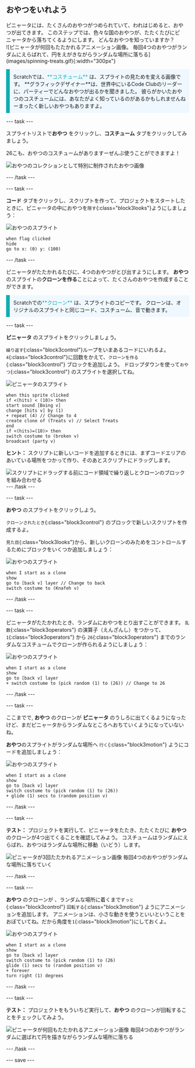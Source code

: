 ## おやつをいれよう

<div style="display: flex; flex-wrap: wrap">
<div style="flex-basis: 200px; flex-grow: 1; margin-right: 15px;">
ピニャータには、たくさんのおやつがつめられていて、われはじめると、おやつが出てきます。 このステップでは、色々な国のおやつが、たたくたびにピニャータから落ちてくるようにします。 どんなおやつを知っていますか？
</div>
<div>
![ピニャータが何回もたたかれるアニメーション画像。 毎回4つのおやつがランダムにえらばれて、円をえがきながらランダムな場所に落ちる](images/spinning-treats.gif){:width="300px"}
</div>
</div>

<p style="border-left: solid; border-width:10px; border-color: #0faeb0; background-color: aliceblue; padding: 10px;">
Scratchでは、<span style="color: #0faeb0">**コスチューム**</span> は、スプライトの見ためを変える画像です。 **グラフィックデザイナー**は、世界中にいるCode Clubのリーダーに、パーティーでどんなおやつが出るかを聞きました。 彼らがかいたおやつのコスチュームには、あなたがよく知っているのがあるかもしれませんねーまったく新しいおやつもありますよ。      
</p>

--- task ---

スプライトリストで**おやつ** をクリックし、**コスチューム** タブをクリックしてみましょう。

26こも、おやつのコスチュームがありますーぜんぶ使うことができますよ！

![おやつのコレクションとして特別に制作されたおやつ画像](images/treats.png)

--- /task ---

--- task ---

**コード** タブをクリックし、スクリプトを作って、プロジェクトをスタートしたときに、ピニャータの中におやつを`隠す`{:class="block3looks"}ようにしましょう：

![おやつのスプライト](images/treats-sprite.png)

```blocks3
when flag clicked
hide
go to x: (0) y: (100)
```

--- /task ---

ピニャータがたたかれるたびに、4つのおやつがとび出すようにします。 **おやつ** のスプライトの**クローンを作る**ことによって、たくさんのおやつを作成することができます。

<p style="border-left: solid; border-width:10px; border-color: #0faeb0; background-color: aliceblue; padding: 10px;">
Scratchでの<span style="color: #0faeb0">**クローン**</span> は、スプライトのコピーです。 クローンは、オリジナルのスプライトと同じコード、コスチューム、音で動きます。      
</p>

--- task ---

**ピニャータ** のスプライトをクリックしましょう。

`繰り返す`{:class="block3control"}ループをいまあるコードにいれるよ。 `4`{:class="block3control"}に回数をかえて、`クローンを作る`{:class="block3control"} ブロックを追加しよう。 ドロップダウンを使って`おやつ`{:class="block3control"} のスプライトを選択してね。

![ピニャータのスプライト](images/pinata-sprite.png)

```blocks3
when this sprite clicked
if <(hits) < (10)> then
start sound [Boing v]
change [hits v] by (1)
+ repeat (4) // Change to 4
create clone of (Treats v) // Select Treats
end
if <(hits)=(10)> then
switch costume to (broken v)
broadcast (party v)
```

**ヒント：** スクリプトに新しいコードを追加するときには、まずコードエリアのあいている場所をつかって作り、そのあとスクリプトにドラッグします。

![スクリプトにドラッグする前にコード領域で繰り返しとクローンのブロックを組み合わせる](images/code-area.gif) --- /task ---

--- task ---

**おやつ** のスプライトをクリックしよう。

`クローンされたとき`{:class="block3control"} のブロックで新しいスクリプトを作成するよ。

`見た目`{:class="block3looks"}から、新しいクローンのみためをコントロールするためにブロックをいくつか追加しましょう：

![おやつのスプライト](images/treats-sprite.png)

```blocks3
when I start as a clone
show
go to [back v] layer // Change to back
switch costume to (Knafeh v)
```

--- /task ---

--- task ---

ピニャータがたたかれたとき、ランダムにおやつをとり出すことができます。 `乱数`{:class="block3operators"} の演算子（えんざんし）をつかって、`1`{:class="block3operators"} から `26`{:class="block3operators"} までのランダムなコスチュームでクローンが作られるようにしましょう：

![おやつのスプライト](images/treats-sprite.png)

```blocks3
when I start as a clone
show
go to [back v] layer 
+ switch costume to (pick random (1) to (26)) // Change to 26
```

--- /task ---

--- task ---

ここまでで, **おやつ** のクローンが **ピニャータ** のうしろに出てくるようになったけど、まだピニャータからランダムなところへおちていくようになっていないね。

**おやつ**のスプライトがランダムな場所へ `行く`{:class="block3motion"} ようにコードを追加しましょう：

![おやつのスプライト](images/treats-sprite.png)

```blocks3
when I start as a clone
show
go to [back v] layer
switch costume to (pick random (1) to (26))
+ glide (1) secs to (random position v) 
```

--- /task ---

--- task ---

**テスト：** プロジェクトを実行して、ピニャータをたたき、たたくたびに **おやつ** のクローンが4つ出てくることを確認してみよう。 コスチュームはランダムにえらばれ、おやつはランダムな場所に移動（いどう）します。

![ピニャータが3回たたかれるアニメーション画像 毎回4つのおやつがランダムな場所に落ちていく](images/four-treats.gif)

--- /task ---

--- task ---

**おやつ** のクローンが 、ランダムな場所に着くまで`ずっと`{:class="block3control"} `回転する`{:class="block3motion"} ようにアニメーションを追加します。 アニメーションは、小さな動きを使うといいということをおぼていてね。だから角度を`1`{:class="block3motion"}にしておくよ。

![おやつのスプライト](images/treats-sprite.png)

```blocks3
when I start as a clone
show
go to [back v] layer
switch costume to (pick random (1) to (26)
glide (1) secs to (random position v) 
+ forever
turn right (1) degrees
```

--- /task ---

--- task ---

**テスト：** プロジェクトをもういちど実行して、**おやつ** のクローンが回転することをチェックしてみよう。

![ピニャータが何回もたたかれるアニメーション画像 毎回4つのおやつがランダムに選ばれて円を描きながらランダムな場所に落ちる](images/spinning-treats.gif)

--- /task ---

--- save ---
